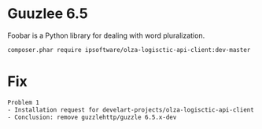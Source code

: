 # Guuzlee 6.5

Foobar is a Python library for dealing with word pluralization.


```bash
composer.phar require ipsoftware/olza-logisctic-api-client:dev-master
```

# Fix 
```bash
Problem 1
- Installation request for develart-projects/olza-logisctic-api-client dev-master -> satisfiable by develart-projects/olza-logisctic-api-client[dev-master].
- Conclusion: remove guzzlehttp/guzzle 6.5.x-dev
```
